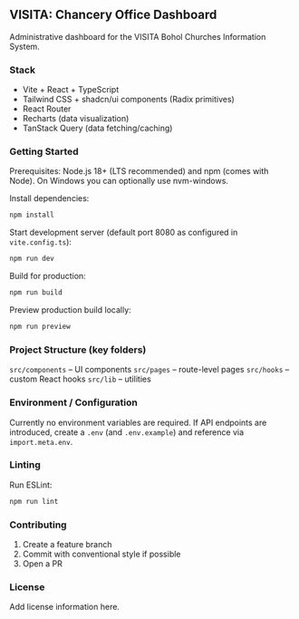 ## VISITA: Chancery Office Dashboard

Administrative dashboard for the VISITA Bohol Churches Information System.

### Stack
- Vite + React + TypeScript
- Tailwind CSS + shadcn/ui components (Radix primitives)
- React Router
- Recharts (data visualization)
- TanStack Query (data fetching/caching)

### Getting Started
Prerequisites: Node.js 18+ (LTS recommended) and npm (comes with Node). On Windows you can optionally use nvm-windows.

Install dependencies:
```sh
npm install
```

Start development server (default port 8080 as configured in `vite.config.ts`):
```sh
npm run dev
```

Build for production:
```sh
npm run build
```

Preview production build locally:
```sh
npm run preview
```

### Project Structure (key folders)
`src/components` – UI components
`src/pages` – route-level pages
`src/hooks` – custom React hooks
`src/lib` – utilities

### Environment / Configuration
Currently no environment variables are required. If API endpoints are introduced, create a `.env` (and `.env.example`) and reference via `import.meta.env`.

### Linting
Run ESLint:
```sh
npm run lint
```

### Contributing
1. Create a feature branch
2. Commit with conventional style if possible
3. Open a PR

### License
Add license information here.
